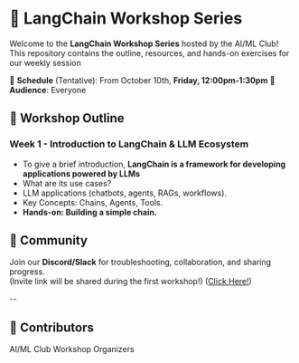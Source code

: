# 🚀 LangChain Workshop Series

Welcome to the **LangChain Workshop Series** hosted by the AI/ML Club!
This repository contains the outline, resources, and hands-on exercises for our weekly session

📅 **Schedule** (Tentative): From October 10th, **Friday, 12:00pm-1:30pm**
👥 **Audience**: Everyone

## 📖 Workshop Outline

### **Week 1 - Introduction to LangChain & LLM Ecosystem**

- To give a brief introduction, **LangChain is a framework for developing applications powered by LLMs**
- What are its use cases?
- LLM applications (chatbots, agents, RAGs, workflows).
- Key Concepts: Chains, Agents, Tools.
- **Hands-on: Building a simple chain.**

## 📢 Community

Join our **Discord/Slack** for troubleshooting, collaboration, and sharing progress.  
(Invite link will be shared during the first workshop!) ([Click Here!](https://discord.gg/nPs7vSfd))

--

## 🙌 Contributors

AI/ML Club Workshop Organizers
